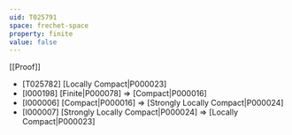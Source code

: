 ```yaml
---
uid: T025791
space: frechet-space
property: finite
value: false
---
```

[[Proof]]

* [T025782] [Locally Compact|P000023]
* [I000198] [Finite|P000078] => [Compact|P000016]
* [I000006] [Compact|P000016] => [Strongly Locally Compact|P000024]
* [I000007] [Strongly Locally Compact|P000024] => [Locally Compact|P000023]


